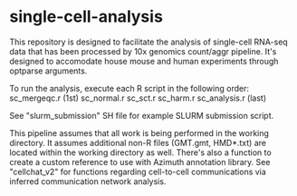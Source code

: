 # single-cell-analysis

This repository is designed to facilitate the analysis of single-cell RNA-seq data that has been processed by 10x genomics count/aggr pipeline.
It's designed to accomodate house mouse and human experiments through optparse arguments.

To run the analysis, execute each R script in the following order:
  sc_mergeqc.r (1st)
  sc_normal.r 
  sc_sct.r
  sc_harm.r
  sc_analysis.r (last)

See "slurm_submission" SH file for example SLURM submission script.

This pipeline assumes that all work is being performed in the working directory. 
It assumes additional non-R files (GMT.gmt, HMD*.txt) are located within the working directory as well.
There's also a function to create a custom reference to use with Azimuth annotation library.
See "cellchat_v2" for functions regarding cell-to-cell communications via inferred communication network analysis.